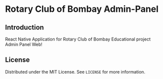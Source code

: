 # Rotary Club of Bombay Admin-Panel

## Introduction

React Native Application for Rotary Club of Bombay Educational project Admin Panel Web!

## License

Distributed under the MIT License. See `LICENSE` for more information.
